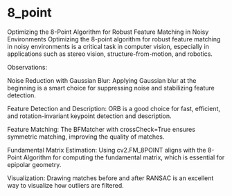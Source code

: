 # 8_point
Optimizing  the 8-Point Algorithm for Robust Feature Matching in Noisy Environments
Optimizing the 8-point algorithm for robust feature matching in noisy environments is a critical task in computer vision, especially in applications such as stereo vision, structure-from-motion, and robotics.

Observations:

Noise Reduction with Gaussian Blur:
Applying Gaussian blur at the beginning is a smart choice for suppressing noise and stabilizing feature detection.

Feature Detection and Description:
ORB is a good choice for fast, efficient, and rotation-invariant keypoint detection and description.

Feature Matching:
The BFMatcher with crossCheck=True ensures symmetric matching, improving the quality of matches.

Fundamental Matrix Estimation:
Using cv2.FM_8POINT aligns with the 8-Point Algorithm for computing the fundamental matrix, which is essential for epipolar geometry.

Visualization:
Drawing matches before and after RANSAC is an excellent way to visualize how outliers are filtered.
